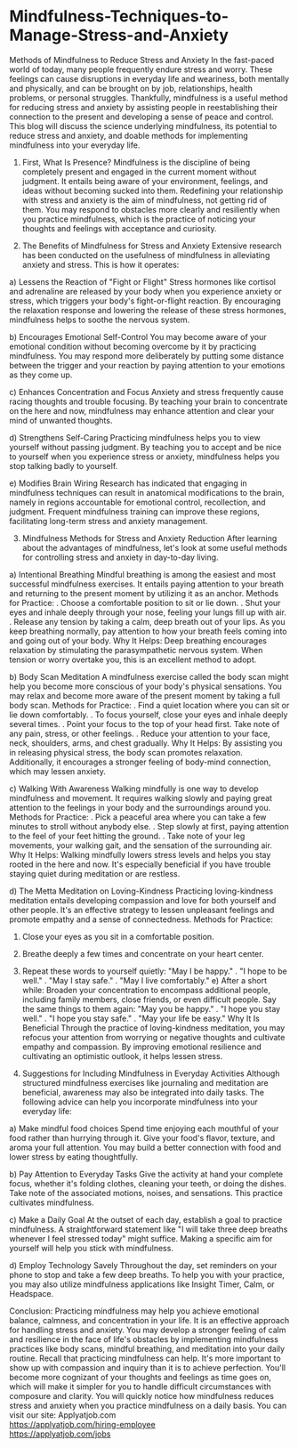 # Mindfulness-Techniques-to-Manage-Stress-and-Anxiety
Methods of Mindfulness to Reduce Stress and Anxiety
In the fast-paced world of today, many people frequently endure stress and worry. These feelings can cause disruptions in everyday life and weariness, both mentally and physically, and can be brought on by job, relationships, health problems, or personal struggles. Thankfully, mindfulness is a useful method for reducing stress and anxiety by assisting people in reestablishing their connection to the present and developing a sense of peace and control. This blog will discuss the science underlying mindfulness, its potential to reduce stress and anxiety, and doable methods for implementing mindfulness into your everyday life.

1. First, What Is Presence?
Mindfulness is the discipline of being completely present and engaged in the current moment without judgment. It entails being aware of your environment, feelings, and ideas without becoming sucked into them. Redefining your relationship with stress and anxiety is the aim of mindfulness, not getting rid of them. You may respond to obstacles more clearly and resiliently when you practice mindfulness, which is the practice of noticing your thoughts and feelings with acceptance and curiosity.

2. The Benefits of Mindfulness for Stress and Anxiety
Extensive research has been conducted on the usefulness of mindfulness in alleviating anxiety and stress. This is how it operates:

a) Lessens the Reaction of "Fight or Flight"
Stress hormones like cortisol and adrenaline are released by your body when you experience anxiety or stress, which triggers your body's fight-or-flight reaction. By encouraging the relaxation response and lowering the release of these stress hormones, mindfulness helps to soothe the nervous system.

b) Encourages Emotional Self-Control
You may become aware of your emotional condition without becoming overcome by it by practicing mindfulness. You may respond more deliberately by putting some distance between the trigger and your reaction by paying attention to your emotions as they come up.

c) Enhances Concentration and Focus
Anxiety and stress frequently cause racing thoughts and trouble focusing. By teaching your brain to concentrate on the here and now, mindfulness may enhance attention and clear your mind of unwanted thoughts.

d) Strengthens Self-Caring
Practicing mindfulness helps you to view yourself without passing judgment. By teaching you to accept and be nice to yourself when you experience stress or anxiety, mindfulness helps you stop talking badly to yourself.

e) Modifies Brain Wiring
Research has indicated that engaging in mindfulness techniques can result in anatomical modifications to the brain, namely in regions accountable for emotional control, recollection, and judgment. Frequent mindfulness training can improve these regions, facilitating long-term stress and anxiety management.

3. Mindfulness Methods for Stress and Anxiety Reduction
After learning about the advantages of mindfulness, let's look at some useful methods for controlling stress and anxiety in day-to-day living.

a) Intentional Breathing
Mindful breathing is among the easiest and most successful mindfulness exercises. It entails paying attention to your breath and returning to the present moment by utilizing it as an anchor.
Methods for Practice:
. Choose a comfortable position to sit or lie down.
. Shut your eyes and inhale deeply through your nose, feeling your lungs fill up with air.
. Release any tension by taking a calm, deep breath out of your lips.
As you keep breathing normally, pay attention to how your breath feels coming into and going out of your body.
Why It Helps: Deep breathing encourages relaxation by stimulating the parasympathetic nervous system. When tension or worry overtake you, this is an excellent method to adopt.

b) Body Scan Meditation
A mindfulness exercise called the body scan might help you become more conscious of your body's physical sensations. You may relax and become more aware of the present moment by taking a full body scan.
Methods for Practice:
. Find a quiet location where you can sit or lie down comfortably.
. To focus yourself, close your eyes and inhale deeply several times.
. Point your focus to the top of your head first. Take note of any pain, stress, or other feelings.
. Reduce your attention to your face, neck, shoulders, arms, and chest gradually.
Why It Helps: By assisting you in releasing physical stress, the body scan promotes relaxation. Additionally, it encourages a stronger feeling of body-mind connection, which may lessen anxiety.

c) Walking With Awareness
Walking mindfully is one way to develop mindfulness and movement. It requires walking slowly and paying great attention to the feelings in your body and the surroundings around you.
Methods for Practice:
. Pick a peaceful area where you can take a few minutes to stroll without anybody else.
. Step slowly at first, paying attention to the feel of your feet hitting the ground.
. Take note of your leg movements, your walking gait, and the sensation of the surrounding air.
Why It Helps: Walking mindfully lowers stress levels and helps you stay rooted in the here and now. It's especially beneficial if you have trouble staying quiet during meditation or are restless.

d) The Metta Meditation on Loving-Kindness
Practicing loving-kindness meditation entails developing compassion and love for both yourself and other people. It's an effective strategy to lessen unpleasant feelings and promote empathy and a sense of connectedness.
Methods for Practice:
1. Close your eyes as you sit in a comfortable position.
2. Breathe deeply a few times and concentrate on your heart center.
3. Repeat these words to yourself quietly: "May I be happy."
. "I hope to be well."
. "May I stay safe."
. "May I live comfortably."
e) After a short while:
Broaden your concentration to encompass additional people, including family members, close friends, or even difficult people. Say the same things to them again: "May you be happy."
. "I hope you stay well."
. "I hope you stay safe."
. "May your life be easy."
Why It Is Beneficial
Through the practice of loving-kindness meditation, you may refocus your attention from worrying or negative thoughts and cultivate empathy and compassion. By improving emotional resilience and cultivating an optimistic outlook, it helps lessen stress.

4. Suggestions for Including Mindfulness in Everyday Activities
Although structured mindfulness exercises like journaling and meditation are beneficial, awareness may also be integrated into daily tasks. The following advice can help you incorporate mindfulness into your everyday life:

a) Make mindful food choices
Spend time enjoying each mouthful of your food rather than hurrying through it. Give your food's flavor, texture, and aroma your full attention. You may build a better connection with food and lower stress by eating thoughtfully.

b) Pay Attention to Everyday Tasks
Give the activity at hand your complete focus, whether it's folding clothes, cleaning your teeth, or doing the dishes. Take note of the associated motions, noises, and sensations. This practice cultivates mindfulness.

c) Make a Daily Goal
At the outset of each day, establish a goal to practice mindfulness. A straightforward statement like "I will take three deep breaths whenever I feel stressed today" might suffice. Making a specific aim for yourself will help you stick with mindfulness.

d) Employ Technology Savely
Throughout the day, set reminders on your phone to stop and take a few deep breaths. To help you with your practice, you may also utilize mindfulness applications like Insight Timer, Calm, or Headspace.

Conclusion:
Practicing mindfulness may help you achieve emotional balance, calmness, and concentration in your life. It is an effective approach for handling stress and anxiety. You may develop a stronger feeling of calm and resilience in the face of life's obstacles by implementing mindfulness practices like body scans, mindful breathing, and meditation into your daily routine. Recall that practicing mindfulness can help. It's more important to show up with compassion and inquiry than it is to achieve perfection. You'll become more cognizant of your thoughts and feelings as time goes on, which will make it simpler for you to handle difficult circumstances with composure and clarity. You will quickly notice how mindfulness reduces stress and anxiety when you practice mindfulness on a daily basis.
You can visit our site: Applyatjob.com<br>
 https://applyatjob.com/hiring-employee<br>
https://applyatjob.com/jobs
